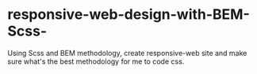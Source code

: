 # responsive-web-design-with-BEM-Scss-
Using Scss and BEM methodology, create responsive-web site and make sure what's the best methodology for me to code css.
